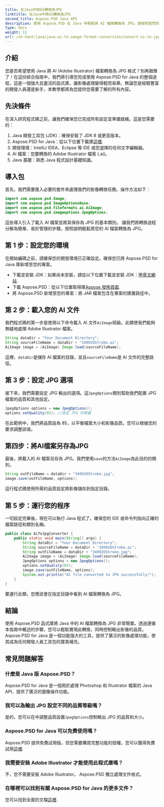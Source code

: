 ```yaml
---
title: 在Java中將AI轉換為JPG
linktitle: 在Java中將AI轉換為JPG
second_title: Aspose.PSD Java API
description: 使用 Aspose.PSD 在 Java 中輕鬆將 AI 檔案轉換為 JPG。請按照我們的高品質影像轉換逐步指南進行操作。
type: docs
weight: 11
url: /zh-hant/java/java-ai-to-image-format-conversion/convert-ai-to-jpg/
---
```

## 介紹
您是否希望使用 Java 將 AI (Adobe Illustrator) 檔案轉換為 JPG 格式？別再猶豫了！在這份綜合指南中，我們將引導您完成使用 Aspose.PSD for Java 的整個過程，這是一個強大且靈活的函式庫，讓影像處理變得輕而易舉。無論您是經驗豐富的開發人員還是新手，本教學都將為您提供您需要了解的所有內容。
## 先決條件
在深入研究程式碼之前，讓我們確保您已完成所有設定並準備就緒。這是您需要的：
1. Java 開發工具包 (JDK)：確保安裝了 JDK 8 或更高版本。
2.  Aspose.PSD for Java：從以下位置下載庫[這裡](https://releases.aspose.com/psd/java/).
3. 開發環境：IntelliJ IDEA、Eclipse 等 IDE 或您選擇的任何文字編輯器。
4. AI 檔案：您要轉換的 Adobe Illustrator 檔案 (.ai)。
5. Java 基礎：熟悉 Java 程式設計基礎知識。
## 導入包
首先，我們需要匯入必要的套件來處理我們的影像轉換任務。操作方法如下：
```java
import com.aspose.psd.Image;
import com.aspose.psd.ImageOptionsBase;
import com.aspose.psd.fileformats.ai.AiImage;
import com.aspose.psd.imageoptions.JpegOptions;
```
這些導入引入了載入 AI 檔案並將其保存為 JPG 的基本類別。
讓我們將轉換過程分解為簡單、易於管理的步驟。按照說明輕鬆將您的 AI 檔案轉換為 JPG。
## 第 1 步：設定您的環境
在開始編碼之前，請確保您的開發環境已正確設定。確保您已將 Aspose.PSD for Java 庫新增至您的專案。
- 下載並安裝 JDK：如果尚未安裝，請從以下位置下載並安裝 JDK：[甲骨文網站](https://www.oracle.com/java/technologies/javase-downloads.html).
- 下載 Aspose.PSD：從以下位置取得庫[Aspose 發佈頁面](https://releases.aspose.com/psd/java/).
- 將 Aspose.PSD 新增至您的專案：將 JAR 檔案包含在專案的建置路徑中。
## 第 2 步：載入您的 AI 文件
我們程式碼的第一步是使用以下命令載入 AI 文件`AiImage`班級。此類使我們能夠無縫地處理 Adobe Illustrator 檔案。
```java
String dataDir = "Your Document Directory";
String sourceFileName = dataDir + "34992OStroke.ai";
AiImage image = (AiImage) Image.load(sourceFileName);
```
這裡，`dataDir`是儲存 AI 檔案的目錄，並且`sourceFileName`是 AI 文件的完整路徑。
## 第 3 步：設定 JPG 選項
接下來，我們需要設定 JPG 輸出的選項。這`JpegOptions`類別幫助我們配置 JPG 檔案的品質和其他設定。
```java
JpegOptions options = new JpegOptions();
options.setQuality(85); //設定 JPG 的質量
```
在此範例中，我們將品質設為 85，以平衡檔案大小和影像品質。您可以根據您的要求調整該值。
## 第四步：將AI檔案另存為JPG
最後，將載入的 AI 檔案另存為 JPG。我們使用`save`的方法`AiImage`為此目的的類別。
```java
String outFileName = dataDir + "34992OStroke.jpg";
image.save(outFileName, options);
```
這行程式碼使用所需的品質設定將影像儲存到指定目錄。
## 第 5 步：運行您的程序
一切設定完畢後，現在可以執行 Java 程式了。確保您的 IDE 或命令列指向正確的檔案路徑和類別名稱。
```java
public class AiToJpgConverter {
    public static void main(String[] args) {
        String dataDir = "Your Document Directory";
        String sourceFileName = dataDir + "34992OStroke.ai";
        String outFileName = dataDir + "34992OStroke.jpg";
        AiImage image = (AiImage) Image.load(sourceFileName);
        JpegOptions options = new JpegOptions();
        options.setQuality(85);
        image.save(outFileName, options);
        System.out.println("AI file converted to JPG successfully!");
    }
}
```
要運行此類，您應該會在指定目錄中看到 AI 檔案轉換為 JPG。
## 結論
使用 Aspose.PSD 函式庫將 Java 中的 AI 檔案轉換為 JPG 非常簡單。透過遵循本指南中概述的步驟，您可以輕鬆實現此轉換，同時控制輸出影像的品質。 Aspose.PSD for Java 是一個功能強大的工具，提供了廣泛的影像處理功能，使其成為任何開發人員工具包的寶貴補充。
## 常見問題解答
### 什麼是 Java 版 Aspose.PSD？
Aspose.PSD for Java 是一個用於處理 Photoshop 和 Illustrator 檔案的 Java API，提供了廣泛的圖像操作功能。
### 我可以為輸出 JPG 設定不同的品質等級嗎？
是的，您可以在中調整品質設置`JpegOptions`控制輸出 JPG 的品質和大小。
### Aspose.PSD for Java 可以免費使用嗎？
Aspose.PSD 提供免費試用版，但您需要購買完整功能的授權。您可以獲得免費試用[這裡](https://releases.aspose.com/).
### 我需要安裝 Adobe Illustrator 才能使用此程式庫嗎？
不，您不需要安裝 Adobe Illustrator。 Aspose.PSD 獨立處理文件格式。
### 在哪裡可以找到有關 Aspose.PSD for Java 的更多文件？
您可以找到全面的文檔[這裡](https://reference.aspose.com/psd/java/).